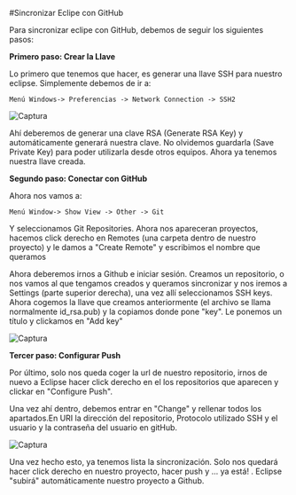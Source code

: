 #Sincronizar Eclipe con GitHub


Para sincronizar eclipe con GitHub, debemos de seguir los siguientes pasos:

**Primero paso: Crear la Llave**

Lo primero que tenemos que hacer, es generar una llave SSH para nuestro eclipse. Simplemente debemos de ir a:

`Menú Windows-> Preferencias -> Network Connection -> SSH2`

![Captura](http://i.imgur.com/VI3AC6M.png)

Ahí deberemos de generar una clave RSA (Generate RSA Key) y automáticamente generará nuestra clave. No olvidemos guardarla (Save Private Key) para poder utilizarla desde otros equipos. Ahora ya tenemos nuestra llave creada.

**Segundo paso: Conectar con GitHub**

Ahora nos vamos a:

`Menú Window-> Show View -> Other -> Git`

Y seleccionamos Git Repositories. Ahora nos apareceran proyectos, hacemos click derecho en Remotes (una carpeta dentro de nuestro proyecto) y le damos a "Create Remote" y escribimos el nombre que queramos

Ahora deberemos irnos a Github e iniciar sesión. Creamos un repositorio, o nos vamos al que tengamos creados y queramos sincronizar y nos iremos a Settings (parte superior derecha), una vez allí seleccionamos SSH keys. Ahora cogemos la llave que creamos anteriormente (el archivo se llama normalmente id_rsa.pub) y la copiamos donde pone "key". Le ponemos un título y clickamos en "Add key"


![Captura](http://i.imgur.com/f4nI27H.png)

**Tercer paso: Configurar Push**

Por último, solo nos queda coger la url de nuestro repositorio, irnos de nuevo a Eclipse hacer click derecho en el los repositorios que aparecen y clickar en "Configure Push". 

Una vez ahí dentro, debemos entrar en "Change" y rellenar todos los apartados.En URI la dirección del repositorio, Protocolo utilizado SSH y el usuario y la contraseña del usuario en gitHub.

![Captura](http://i.imgur.com/6PDKKb5.png)


Una vez hecho esto, ya tenemos lista la sincronización. Solo nos quedará hacer click derecho en nuestro proyecto, hacer push y ... ya está! . Eclipse "subirá" automáticamente nuestro proyecto a Github.
